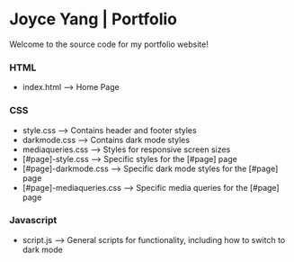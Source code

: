 # Joyce Yang | Portfolio
Welcome to the source code for my portfolio website!

### HTML
* index.html --> Home Page

### CSS
* style.css --> Contains header and footer styles
* darkmode.css --> Contains dark mode styles
* mediaqueries.css --> Styles for responsive screen sizes
* [#page]-style.css --> Specific styles for the [#page] page
* [#page]-darkmode.css --> Specific dark mode styles for the [#page] page
* [#page]-mediaqueries.css --> Specific media queries for the [#page] page

### Javascript
* script.js --> General scripts for functionality, including how to switch to dark mode

